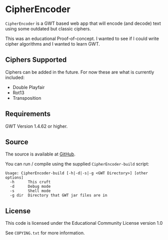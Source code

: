 # CipherEncoder

`CipherEncoder` is a GWT based web app that will encode (and decode) text using
some outdated but classic ciphers.

This was an educational Proof-of-concept. I wanted to see if I could write
cipher algorithms and I wanted to learn GWT.

## Ciphers Supported

Ciphers can be added in the future. For now these are what is currently
included:

* Double Playfair
* Rot13
* Transposition

## Requirements

GWT Version 1.4.62 or higher.

## Source

The source is available at [GitHub](http://github.com/sukima/CipherEncoder).

You can run / compile using the supplied `CipherEncoder-build` script:

    Usage: CipherEncoder-build [-h|-d|-s|-g <GWT Directory>] [other options]
      -h      This cruft
      -d      Debug mode
      -s      Shell mode
      -g dir  Directory that GWT jar files are in

## License

This code is licensed under the Educational Community License version 1.0

See `COPYING.txt` for more information.

